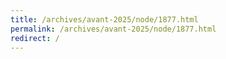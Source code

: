 ```yaml
---
title: /archives/avant-2025/node/1877.html
permalink: /archives/avant-2025/node/1877.html
redirect: /
---
```

